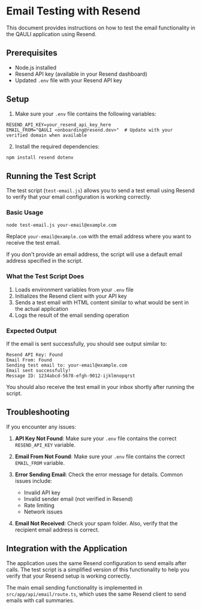 # Email Testing with Resend

This document provides instructions on how to test the email functionality in the QAULI application using Resend.

## Prerequisites

- Node.js installed
- Resend API key (available in your Resend dashboard)
- Updated `.env` file with your Resend API key

## Setup

1. Make sure your `.env` file contains the following variables:

```
RESEND_API_KEY=your_resend_api_key_here
EMAIL_FROM="QAULI <onboarding@resend.dev>"  # Update with your verified domain when available
```

2. Install the required dependencies:

```bash
npm install resend dotenv
```

## Running the Test Script

The test script (`test-email.js`) allows you to send a test email using Resend to verify that your email configuration is working correctly.

### Basic Usage

```bash
node test-email.js your-email@example.com
```

Replace `your-email@example.com` with the email address where you want to receive the test email.

If you don't provide an email address, the script will use a default email address specified in the script.

### What the Test Script Does

1. Loads environment variables from your `.env` file
2. Initializes the Resend client with your API key
3. Sends a test email with HTML content similar to what would be sent in the actual application
4. Logs the result of the email sending operation

### Expected Output

If the email is sent successfully, you should see output similar to:

```
Resend API Key: Found
Email From: Found
Sending test email to: your-email@example.com
Email sent successfully!
Message ID: 1234abcd-5678-efgh-9012-ijklmnopqrst
```

You should also receive the test email in your inbox shortly after running the script.

## Troubleshooting

If you encounter any issues:

1. **API Key Not Found**: Make sure your `.env` file contains the correct `RESEND_API_KEY` variable.

2. **Email From Not Found**: Make sure your `.env` file contains the correct `EMAIL_FROM` variable.

3. **Error Sending Email**: Check the error message for details. Common issues include:
   - Invalid API key
   - Invalid sender email (not verified in Resend)
   - Rate limiting
   - Network issues

4. **Email Not Received**: Check your spam folder. Also, verify that the recipient email address is correct.

## Integration with the Application

The application uses the same Resend configuration to send emails after calls. The test script is a simplified version of this functionality to help you verify that your Resend setup is working correctly.

The main email sending functionality is implemented in `src/app/api/email/route.ts`, which uses the same Resend client to send emails with call summaries. 
